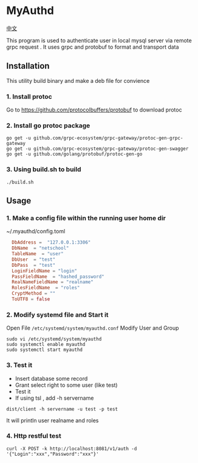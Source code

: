 # MyAuthd 

[中文](docs/readme.cn.md)

This program is used to authenticate user in local mysql server via remote grpc request . It uses grpc and protobuf to format and transport data

## Installation

This utility build binary and make a deb file for convience

### 1. Install protoc 

Go to https://github.com/protocolbuffers/protobuf to download protoc

### 2. Install go protoc package

```
go get -u github.com/grpc-ecosystem/grpc-gateway/protoc-gen-grpc-gateway
go get -u github.com/grpc-ecosystem/grpc-gateway/protoc-gen-swagger
go get -u github.com/golang/protobuf/protoc-gen-go
```

### 3. Using build.sh to build 

```
./build.sh
```

## Usage

### 1. Make a config file within the running user home dir

~/.myauthd/config.toml

```toml
  DbAddress =  "127.0.0.1:3306"
  DbName  = "netschool" 
  TableName  = "user" 
  DbUser  = "test"
  DbPass  = "test"
  LoginFieldName = "login"
  PassFieldName  = "hashed_password"
  RealNameFieldName = "realname"
  RolesFieldName  = "roles"
  CryptMethod = "" 
  ToUTF8 = false
```

### 2. Modify systemd file and Start it

Open File `/etc/systemd/system/myauthd.conf`
Modify User and Group 

```
sudo vi /etc/systemd/system/myauthd
sudo systemctl enable myauthd
sudo systemctl start myauthd
```

### 3. Test it

- Insert database some record
- Grant select right to some user (like test)
- Test it 
- If using tsl , add -h servername 

```
dist/client -h servername -u test -p test
```

It will println user realname and roles

### 4. Http restful test

```
curl -X POST -k http://localhost:8081/v1/auth -d '{"Login":"xxx","Password":"xxx"}'
```